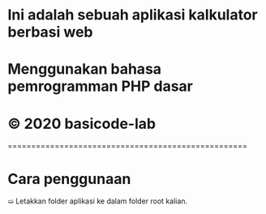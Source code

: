 # Ini adalah sebuah aplikasi kalkulator berbasi web
# Menggunakan bahasa pemrogramman PHP dasar
# © 2020 basicode-lab
===================================================
# Cara penggunaan #
➯ Letakkan folder aplikasi ke dalam folder root kalian.